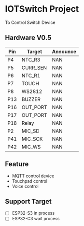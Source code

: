 # IOTSwitch Project

To Control Switch Device

## Hardware V0.5

| Pin | Target   | Announce |
|-----|----------|----------|
| P4  | NTC_R3   | NAN      |
| P5  | CURR_SEN | NAN      |
| P6  | NTC_R1   | NAN      |
| P7  | TOUCH    | NAN      |
| P8  | WS2812   | NAN      |
| P13 | BUZZER   | NAN      |
| P16 | OUT_PORT | NAN      |
| P17 | OUT_PORT | NAN      |
| P18 | Relay    | NAN      |
| P2  | MIC_SD   | NAN      |
| P41 | MIC_SCK  | NAN      |
| P42 | MIC_WS   | NAN      |

## Feature
* MQTT control device
* Touchpad control
* Voice control

## Support Target
* [ ] ESP32-S3 in process
* [ ] ESP32-C3 wait process
